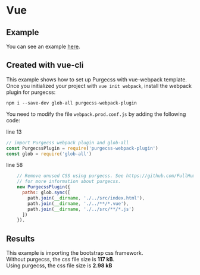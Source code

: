 # Vue

## Example

You can see an example [here](https://github.com/FullHuman/purgecss/tree/master/examples/with-vue/).

## Created with vue-cli

This example shows how to set up Purgecss with vue-webpack template.  
Once you initialized your project with `vue init webpack`, install the webpack plugin for purgecss:

```text
npm i --save-dev glob-all purgecss-webpack-plugin
```

You need to modify the file `webpack.prod.conf.js` by adding the following code:

line 13

```javascript
// import Purgecss webpack plugin and glob-all
const PurgecssPlugin = require('purgecss-webpack-plugin')
const glob = require('glob-all')
```

line 58

```javascript
    // Remove unused CSS using purgecss. See https://github.com/FullHuman/purgecss
    // for more information about purgecss.
    new PurgecssPlugin({
      paths: glob.sync([
        path.join(__dirname, './../src/index.html'),
        path.join(__dirname, './../**/*.vue'),
        path.join(__dirname, './../src/**/*.js')
      ])
    }),
```

## Results

This example is importing the bootstrap css framework.  
Without purgecss, the css file size is **117 kB**.  
Using purgecss, the css file size is **2.98 kB**

